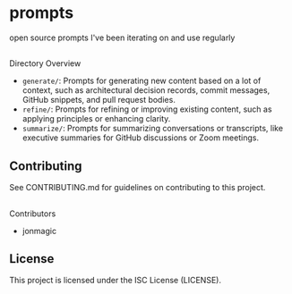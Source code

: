 # prompts

open source prompts I've been iterating on and use regularly

##
Directory Overview

- `generate/`: Prompts for generating new content based on a lot of context, such as architectural decision records, commit messages, GitHub snippets, and pull request bodies.
- `refine/`: Prompts for refining or improving existing content, such as applying principles or enhancing clarity.
- `summarize/`: Prompts for summarizing conversations or transcripts, like executive summaries for GitHub discussions or Zoom meetings.

## Contributing

See CONTRIBUTING.md for guidelines on contributing to this project.

##
Contributors

- jonmagic

## License

This project is licensed under the ISC License (LICENSE).
